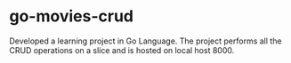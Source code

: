 # go-movies-crud

Developed a learning project in Go Language. The project performs all the CRUD operations on a slice and is hosted on local host 8000.
